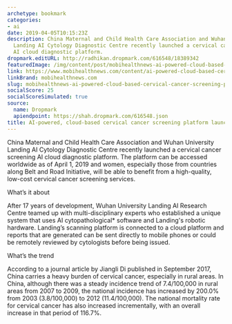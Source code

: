 ```yaml
---
archetype: bookmark
categories:
- ai
date: 2019-04-05T10:15:23Z
description: China Maternal and Child Health Care Association and Wuhan University
  Landing AI Cytology Diagnostic Centre recently launched a cervical cancer screening
  AI cloud diagnostic platform.
dropmark.editURL: http://radhikan.dropmark.com/616548/18389342
featuredImage: /img/content/post/mobihealthnews-ai-powered-cloud-based-cervical-cancer-screening-platform-launched-in-china.jpg
link: https://www.mobihealthnews.com/content/ai-powered-cloud-based-cervical-cancer-screening-platform-launched-china
linkBrand: mobihealthnews.com
slug: mobihealthnews-ai-powered-cloud-based-cervical-cancer-screening-platform-launched-in-china
socialScore: 25
socialScoreSimulated: true
source:
  name: Dropmark
  apiendpoint: https://shah.dropmark.com/616548.json
title: AI-powered, cloud-based cervical cancer screening platform launched in China
---
```

China Maternal and Child Health Care Association and Wuhan University Landing AI Cytology Diagnostic Centre recently launched a cervical cancer screening AI cloud diagnostic platform. The platform can be accessed worldwide as of April 1, 2019 and women, especially those from countries along Belt and Road Initiative, will be able to benefit from a high-quality, low-cost cervical cancer screening services.

What’s it about

After 17 years of development, Wuhan University Landing AI Research Centre teamed up with multi-disciplinary experts who established a unique system that uses AI cytopathological* software and Landing's robotic hardware. Landing’s scanning platform is connected to a cloud platform and reports that are generated can be sent directly to mobile phones or could be remotely reviewed by cytologists before being issued.

What’s the trend

According to a journal article by Jiangli Di published in September 2017, China carries a heavy burden of cervical cancer, especially in rural areas. In China, although there was a steady incidence trend of 7.4/100,000 in rural areas from 2007 to 2009, the national incidence has increased by 200.0% from 2003 (3.8/100,000) to 2012 (11.4/100,000). The national mortality rate for cervical cancer has also increased incrementally, with an overall increase in that period of 116.7%.

